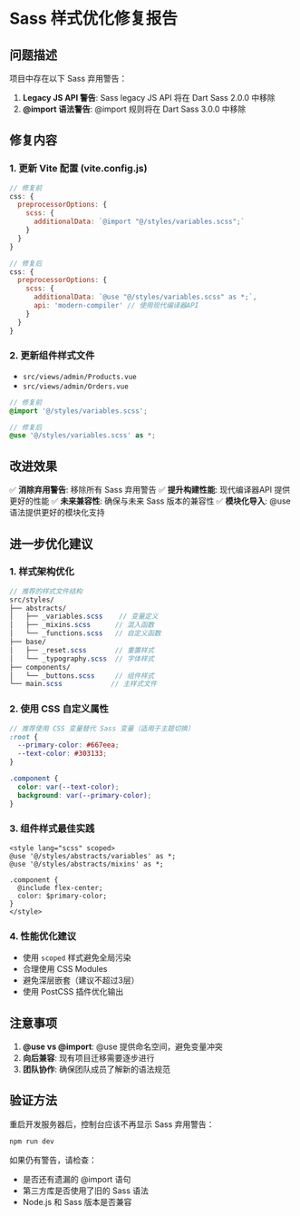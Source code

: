 # Sass 样式优化修复报告

## 问题描述

项目中存在以下 Sass 弃用警告：
1. **Legacy JS API 警告**: Sass legacy JS API 将在 Dart Sass 2.0.0 中移除
2. **@import 语法警告**: @import 规则将在 Dart Sass 3.0.0 中移除

## 修复内容

### 1. 更新 Vite 配置 (vite.config.js)
```javascript
// 修复前
css: {
  preprocessorOptions: {
    scss: {
      additionalData: `@import "@/styles/variables.scss";`
    }
  }
}

// 修复后
css: {
  preprocessorOptions: {
    scss: {
      additionalData: `@use "@/styles/variables.scss" as *;`,
      api: 'modern-compiler' // 使用现代编译器API
    }
  }
}
```

### 2. 更新组件样式文件
- `src/views/admin/Products.vue`
- `src/views/admin/Orders.vue`

```scss
// 修复前
@import '@/styles/variables.scss';

// 修复后
@use '@/styles/variables.scss' as *;
```

## 改进效果

✅ **消除弃用警告**: 移除所有 Sass 弃用警告
✅ **提升构建性能**: 现代编译器API 提供更好的性能
✅ **未来兼容性**: 确保与未来 Sass 版本的兼容性
✅ **模块化导入**: @use 语法提供更好的模块化支持

## 进一步优化建议

### 1. 样式架构优化
```scss
// 推荐的样式文件结构
src/styles/
├── abstracts/
│   ├── _variables.scss    // 变量定义
│   ├── _mixins.scss      // 混入函数
│   └── _functions.scss   // 自定义函数
├── base/
│   ├── _reset.scss       // 重置样式
│   └── _typography.scss  // 字体样式
├── components/
│   └── _buttons.scss     // 组件样式
└── main.scss            // 主样式文件
```

### 2. 使用 CSS 自定义属性
```scss
// 推荐使用 CSS 变量替代 Sass 变量（适用于主题切换）
:root {
  --primary-color: #667eea;
  --text-color: #303133;
}

.component {
  color: var(--text-color);
  background: var(--primary-color);
}
```

### 3. 组件样式最佳实践
```vue
<style lang="scss" scoped>
@use '@/styles/abstracts/variables' as *;
@use '@/styles/abstracts/mixins' as *;

.component {
  @include flex-center;
  color: $primary-color;
}
</style>
```

### 4. 性能优化建议
- 使用 `scoped` 样式避免全局污染
- 合理使用 CSS Modules
- 避免深层嵌套（建议不超过3层）
- 使用 PostCSS 插件优化输出

## 注意事项

1. **@use vs @import**: @use 提供命名空间，避免变量冲突
2. **向后兼容**: 现有项目迁移需要逐步进行
3. **团队协作**: 确保团队成员了解新的语法规范

## 验证方法

重启开发服务器后，控制台应该不再显示 Sass 弃用警告：
```bash
npm run dev
```

如果仍有警告，请检查：
- 是否还有遗漏的 @import 语句
- 第三方库是否使用了旧的 Sass 语法
- Node.js 和 Sass 版本是否兼容